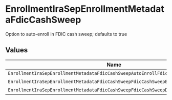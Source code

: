 # EnrollmentIraSepEnrollmentMetadataFdicCashSweep

Option to auto-enroll in FDIC cash sweep; defaults to true


## Values

| Name                                                                                | Value                                                                               |
| ----------------------------------------------------------------------------------- | ----------------------------------------------------------------------------------- |
| `EnrollmentIraSepEnrollmentMetadataFdicCashSweepAutoEnrollFdicCashSweepUnspecified` | AUTO_ENROLL_FDIC_CASH_SWEEP_UNSPECIFIED                                             |
| `EnrollmentIraSepEnrollmentMetadataFdicCashSweepFdicCashSweepEnroll`                | FDIC_CASH_SWEEP_ENROLL                                                              |
| `EnrollmentIraSepEnrollmentMetadataFdicCashSweepFdicCashSweepDecline`               | FDIC_CASH_SWEEP_DECLINE                                                             |